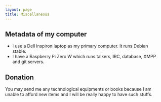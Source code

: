 ```yaml
---
layout: page
title: Miscellaneous
---
```


<!--<p class="message">
  Hey there! Feel free to customize it for your own use upon downloading. Carry on!
</p> -->


## Metadata of my computer

- I use a Dell Inspiron laptop as my primary computer. It runs Debian stable.
- I have a Raspberry Pi Zero W which runs talkers, IRC, database, XMPP and git servers.

## Donation
<p class="message">
You may send me any technological equipments or books because I am unable to 
afford new items and I will be really happy to have such stuffs.
</p>

